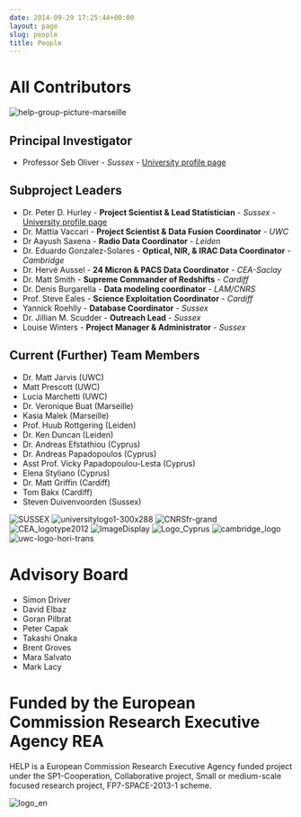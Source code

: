 ```yaml
---
date: 2014-09-29 17:25:44+00:00
layout: page
slug: people
title: People
---
```


# All Contributors

![help-group-picture-marseille]({{site-url}}/assets/images/help-group-picture-marseille.jpg)

## Principal Investigator

- Professor Seb Oliver - *Sussex* -
  [University profile page](http://www.sussex.ac.uk/profiles/91548)

## Subproject Leaders

- Dr. Peter D. Hurley - **Project Scientist & Lead Statistician** -
  *Sussex* -
  [University profile page](http://www.sussex.ac.uk/profiles/188689)
- Dr. Mattia Vaccari - **Project Scientist & Data Fusion Coordinator** -
  *UWC*
- Dr Aayush Saxena - **Radio Data Coordinator** - *Leiden*
- Dr. Eduardo Gonzalez-Solares - **Optical, NIR, & IRAC Data Coordinator** -
  *Cambridge*
- Dr. Hervé Aussel - **24 Micron & PACS Data Coordinator** - *CEA-Saclay*
- Dr. Matt Smith - **Supreme Commander of Redshifts** - *Cardiff*
- Dr. Denis Burgarella - **Data modeling coordinator** - *LAM/CNRS*
- Prof. Steve Eales - **Science Exploitation Coordinator** - *Cardiff*
- Yannick Roehlly - **Database Coordinator** - *Sussex*
- Dr. Jillian M. Scudder - **Outreach Lead** - *Sussex*
- Louise Winters - **Project Manager & Administrator** - *Sussex*

## Current (Further) Team Members

- Dr. Matt Jarvis (UWC)
- Matt Prescott (UWC)
- Lucia Marchetti (UWC)
- Dr. Veronique Buat (Marseille)
- Kasia Malek (Marseille)
- Prof. Huub Rottgering (Leiden)
- Dr. Ken Duncan (Leiden)
- Dr. Andreas Efstathiou (Cyprus)
- Dr. Andreas Papadopoulos (Cyprus)
- Asst Prof. Vicky Papadopoulou-Lesta (Cyprus)
- Elena Styliano (Cyprus)
- Dr. Matt Griffin (Cardiff)
- Tom Bakx (Cardiff)
- Steven Duivenvoorden (Sussex)


![SUSSEX]({{site-url}}/assets/images/sussex.jpg)
![universitylogo1-300x288]({{site-url}}/assets/images/universitylogo1-300x288-e1423586273304.jpg)
![CNRSfr-grand]({{site-url}}/assets/images/cnrsfr-grand-e1423656422663.jpg)
![CEA_logotype2012]({{site-url}}/assets/images/cea_logotype2012-e1423656275716.png)
![ImageDisplay]({{site-url}}/assets/images/imagedisplay-e1423656519697.jpg)
![Logo_Cyprus]({{site-url}}/assets/images/logo_cyprus-e1423656999365.png)
![cambridge_logo]({{site-url}}/assets/images/cambridge_logo-e1423658197810.png)
![uwc-logo-hori-trans]({{site-url}}/assets/images/uwc-logo-hori-trans-e1423657375708.png)

# Advisory Board

- Simon Driver
- David Elbaz
- Goran Pilbrat
- Peter Capak
- Takashi Onaka
- Brent Groves
- Mara Salvato
- Mark Lacy

# Funded by the European Commission Research Executive Agency REA

HELP is a European Commission Research Executive Agency funded project under the
SP1-Cooperation, Collaborative project, Small or medium-scale focused research
project, FP7-SPACE-2013-1 scheme.

![logo_en]({{site-url}}/assets/images/logo_en.gif)
